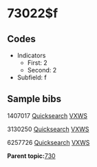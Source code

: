 # 73022$f

## Codes

-   Indicators
    -   First: 2
    -   Second: 2
-   Subfield: f

## Sample bibs

1407017 [Quicksearch](https://search.library.yale.edu/catalog/1407017) [VXWS](http://prodorbis.library.yale.edu:7014/vxws/GetHoldingsService?bibId=1407017)

3130250 [Quicksearch](https://search.library.yale.edu/catalog/3130250) [VXWS](http://prodorbis.library.yale.edu:7014/vxws/GetHoldingsService?bibId=3130250)

6257726 [Quicksearch](https://search.library.yale.edu/catalog/6257726) [VXWS](http://prodorbis.library.yale.edu:7014/vxws/GetHoldingsService?bibId=6257726)

**Parent topic:**[730](../../tags/730/730.md)

